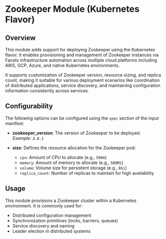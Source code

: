 # Zookeeper Module (Kubernetes Flavor)

## Overview
This module adds support for deploying Zookeeper using the Kubernetes flavor. It enables provisioning and management of Zookeeper instances via Facets infrastructure automation across multiple cloud platforms including AWS, GCP, Azure, and native Kubernetes environments.

It supports customization of Zookeeper version, resource sizing, and replica count, making it suitable for various deployment scenarios like coordination of distributed applications, service discovery, and maintaining configuration information consistently across services.

## Configurability
The following options can be configured using the `spec` section of the input manifest:

- **zookeeper_version**: The version of Zookeeper to be deployed.  
  _Example: `3.8.1`_

- **size**: Defines the resource allocation for the Zookeeper pod:
  - `cpu`: Amount of CPU to allocate (e.g., `500m`)
  - `memory`: Amount of memory to allocate (e.g., `500Mi`)
  - `volume`: Volume size for persistent storage (e.g., `8Gi`)
  - `replica_count`: Number of replicas to maintain for high availability

## Usage
This module provisions a Zookeeper cluster within a Kubernetes environment. It is commonly used for:

- Distributed configuration management
- Synchronization primitives (locks, barriers, queues)
- Service discovery and naming
- Leader election in distributed systems

